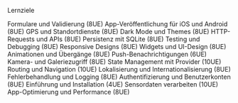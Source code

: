 Lernziele

Formulare und Validierung (8UE)
App-Veröffentlichung für iOS und Android (8UE)
GPS und Standortdienste (8UE)
Dark Mode und Themes (8UE)
HTTP-Requests und APIs (8UE)
Persistenz mit SQLite (8UE)
Testing und Debugging (8UE)
Responsive Designs (8UE)
Widgets und UI-Design (8UE)
Animationen und Übergänge (8UE)
Push-Benachrichtigungen (6UE)
Kamera- und Galeriezugriff (8UE)
State Management mit Provider (10UE)
Routing und Navigation (10UE)
Lokalisierung und Internationalisierung (8UE)
Fehlerbehandlung und Logging (8UE)
Authentifizierung und Benutzerkonten (8UE)
Einführung und Installation (4UE)
Sensordaten verarbeiten (10UE)
App-Optimierung und Performance (8UE)
